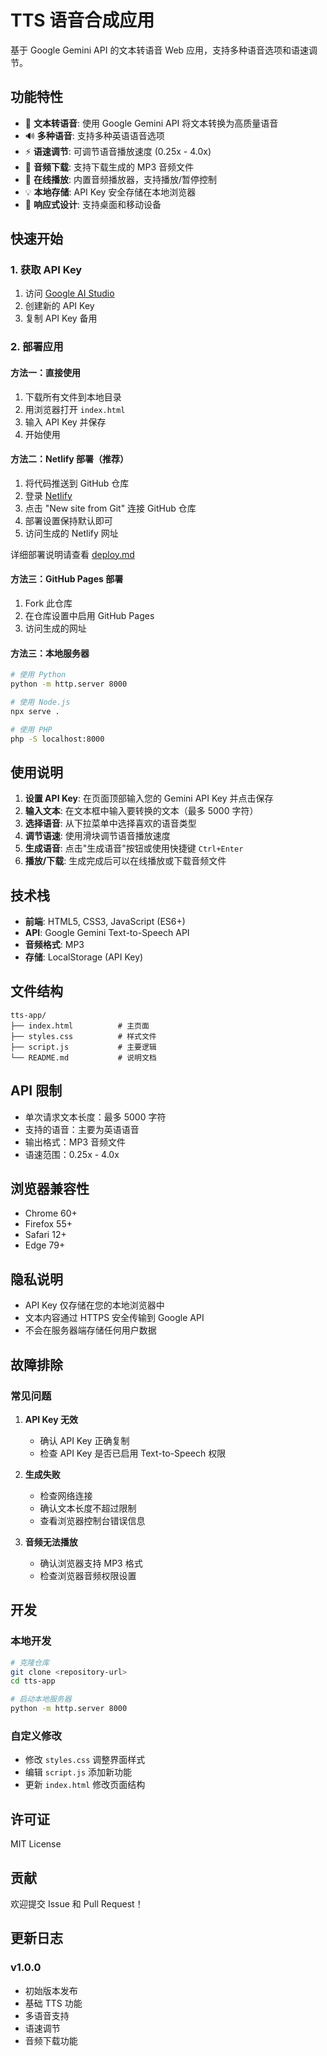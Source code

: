 # TTS 语音合成应用

基于 Google Gemini API 的文本转语音 Web 应用，支持多种语音选项和语速调节。

## 功能特性

- 🎤 **文本转语音**: 使用 Google Gemini API 将文本转换为高质量语音
- 🔊 **多种语音**: 支持多种英语语音选项
- ⚡ **语速调节**: 可调节语音播放速度 (0.25x - 4.0x)
- 💾 **音频下载**: 支持下载生成的 MP3 音频文件
- 🎵 **在线播放**: 内置音频播放器，支持播放/暂停控制
- 💡 **本地存储**: API Key 安全存储在本地浏览器
- 📱 **响应式设计**: 支持桌面和移动设备

## 快速开始

### 1. 获取 API Key

1. 访问 [Google AI Studio](https://makersuite.google.com/app/apikey)
2. 创建新的 API Key
3. 复制 API Key 备用

### 2. 部署应用

#### 方法一：直接使用
1. 下载所有文件到本地目录
2. 用浏览器打开 `index.html`
3. 输入 API Key 并保存
4. 开始使用

#### 方法二：Netlify 部署（推荐）
1. 将代码推送到 GitHub 仓库
2. 登录 [Netlify](https://netlify.com)
3. 点击 "New site from Git" 连接 GitHub 仓库
4. 部署设置保持默认即可
5. 访问生成的 Netlify 网址

详细部署说明请查看 [deploy.md](deploy.md)

#### 方法三：GitHub Pages 部署
1. Fork 此仓库
2. 在仓库设置中启用 GitHub Pages
3. 访问生成的网址

#### 方法三：本地服务器
```bash
# 使用 Python
python -m http.server 8000

# 使用 Node.js
npx serve .

# 使用 PHP
php -S localhost:8000
```

## 使用说明

1. **设置 API Key**: 在页面顶部输入您的 Gemini API Key 并点击保存
2. **输入文本**: 在文本框中输入要转换的文本（最多 5000 字符）
3. **选择语音**: 从下拉菜单中选择喜欢的语音类型
4. **调节语速**: 使用滑块调节语音播放速度
5. **生成语音**: 点击"生成语音"按钮或使用快捷键 `Ctrl+Enter`
6. **播放/下载**: 生成完成后可以在线播放或下载音频文件

## 技术栈

- **前端**: HTML5, CSS3, JavaScript (ES6+)
- **API**: Google Gemini Text-to-Speech API
- **音频格式**: MP3
- **存储**: LocalStorage (API Key)

## 文件结构

```
tts-app/
├── index.html          # 主页面
├── styles.css          # 样式文件
├── script.js           # 主要逻辑
└── README.md           # 说明文档
```

## API 限制

- 单次请求文本长度：最多 5000 字符
- 支持的语音：主要为英语语音
- 输出格式：MP3 音频文件
- 语速范围：0.25x - 4.0x

## 浏览器兼容性

- Chrome 60+
- Firefox 55+
- Safari 12+
- Edge 79+

## 隐私说明

- API Key 仅存储在您的本地浏览器中
- 文本内容通过 HTTPS 安全传输到 Google API
- 不会在服务器端存储任何用户数据

## 故障排除

### 常见问题

1. **API Key 无效**
   - 确认 API Key 正确复制
   - 检查 API Key 是否已启用 Text-to-Speech 权限

2. **生成失败**
   - 检查网络连接
   - 确认文本长度不超过限制
   - 查看浏览器控制台错误信息

3. **音频无法播放**
   - 确认浏览器支持 MP3 格式
   - 检查浏览器音频权限设置

## 开发

### 本地开发
```bash
# 克隆仓库
git clone <repository-url>
cd tts-app

# 启动本地服务器
python -m http.server 8000
```

### 自定义修改
- 修改 `styles.css` 调整界面样式
- 编辑 `script.js` 添加新功能
- 更新 `index.html` 修改页面结构

## 许可证

MIT License

## 贡献

欢迎提交 Issue 和 Pull Request！

## 更新日志

### v1.0.0
- 初始版本发布
- 基础 TTS 功能
- 多语音支持
- 语速调节
- 音频下载功能